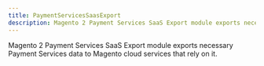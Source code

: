 ```yaml
---
title: PaymentServicesSaasExport
description: Magento 2 Payment Services SaaS Export module exports necessary Payment Services data to Magento cloud services that rely on it
---
```


Magento 2 Payment Services SaaS Export module exports necessary Payment Services data to Magento cloud services that rely on it.

